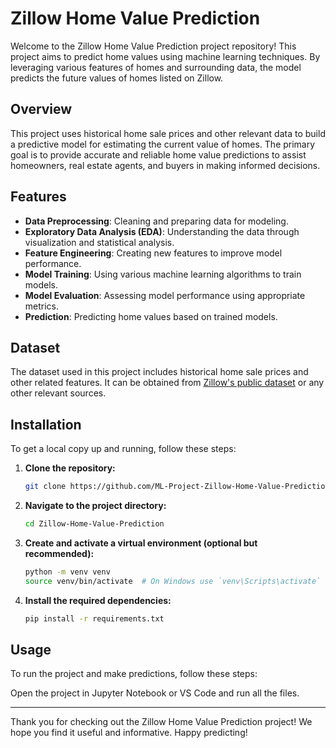 # Zillow Home Value Prediction

Welcome to the Zillow Home Value Prediction project repository! This project aims to predict home values using machine learning techniques. By leveraging various features of homes and surrounding data, the model predicts the future values of homes listed on Zillow.

## Overview

This project uses historical home sale prices and other relevant data to build a predictive model for estimating the current value of homes. The primary goal is to provide accurate and reliable home value predictions to assist homeowners, real estate agents, and buyers in making informed decisions.

## Features

- **Data Preprocessing**: Cleaning and preparing data for modeling.
- **Exploratory Data Analysis (EDA)**: Understanding the data through visualization and statistical analysis.
- **Feature Engineering**: Creating new features to improve model performance.
- **Model Training**: Using various machine learning algorithms to train models.
- **Model Evaluation**: Assessing model performance using appropriate metrics.
- **Prediction**: Predicting home values based on trained models.

## Dataset

The dataset used in this project includes historical home sale prices and other related features. It can be obtained from [Zillow's public dataset](https://www.kaggle.com/c/zillow-prize-1/data) or any other relevant sources.

## Installation

To get a local copy up and running, follow these steps:

1. **Clone the repository:**
    ```sh
    git clone https://github.com/ML-Project-Zillow-Home-Value-Prediction/Zillow-Home-Value-Prediction.git
    ```
2. **Navigate to the project directory:**
    ```sh
    cd Zillow-Home-Value-Prediction
    ```
3. **Create and activate a virtual environment (optional but recommended):**
    ```sh
    python -m venv venv
    source venv/bin/activate  # On Windows use `venv\Scripts\activate`
    ```
4. **Install the required dependencies:**
    ```sh
    pip install -r requirements.txt
    ```

## Usage

To run the project and make predictions, follow these steps:

Open the project in Jupyter Notebook or VS Code and run all the files.

---

Thank you for checking out the Zillow Home Value Prediction project! We hope you find it useful and informative. Happy predicting!

